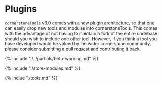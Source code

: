 # Plugins

`cornerstoneTools` v3.0 comes with a new plugin architecture, so that one can easily drop new tools and modules into cornerstoneTools. This comes with the advantage of not having to maintain a fork of the entire codebase should you wish to include one other tool. However, if you think a tool you have developed would be valued by the wider cornerstone community, please consider submitting a pull request and contributing it back.

{% include "./../partials/beta-warning.md" %}

{% include "./store-modules.md" %}

{% inclue "./tools.md" %}
